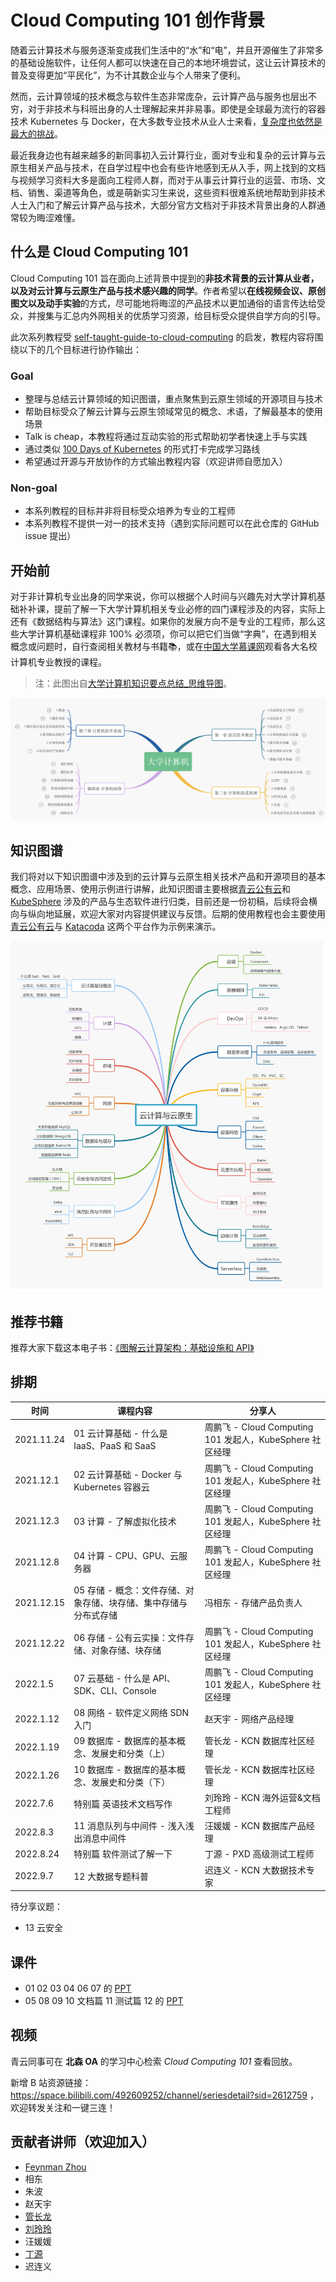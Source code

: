 # Cloud Computing 101 创作背景

随着云计算技术与服务逐渐变成我们生活中的“水”和“电”，并且开源催生了非常多的基础设施软件，让任何人都可以快速在自己的本地环境尝试，这让云计算技术的普及变得更加“平民化”，为不计其数企业与个人带来了便利。

然而，云计算领域的技术概念与软件生态非常庞杂，云计算产品与服务也层出不穷，对于非技术与科班出身的人士理解起来并非易事。即使是全球最为流行的容器技术 Kubernetes 与 Docker，在大多数专业技术从业人士来看，[复杂度也依然是最大的挑战](https://www.cncf.io/wp-content/uploads/2020/11/CNCF_Survey_Report_2020.pdf)。

最近我身边也有越来越多的新同事初入云计算行业，面对专业和复杂的云计算与云原生相关产品与技术，在自学过程中也会有些许地感到无从入手，网上找到的文档与视频学习资料大多是面向工程师人群，而对于从事云计算行业的运营、市场、文档、销售、渠道等角色，或是萌新实习生来说，这些资料很难系统地帮助到非技术人士入门和了解云计算产品与技术，大部分官方文档对于非技术背景出身的人群通常较为晦涩难懂。

## 什么是 Cloud Computing 101

Cloud Computing 101 旨在面向上述背景中提到的**非技术背景的云计算从业者，以及对云计算与云原生产品与技术感兴趣的同学**。作者希望以**在线视频会议、原创图文以及动手实验**的方式，尽可能地将晦涩的产品技术以更加通俗的语言传达给受众，并搜集与汇总内外网相关的优质学习资源，给目标受众提供自学方向的引导。

此次系列教程受 [self-taught-guide-to-cloud-computing](https://github.com/madebygps/self-taught-guide-to-cloud-computing) 的启发，教程内容将围绕以下的几个目标进行协作输出：

### Goal

- 整理与总结云计算领域的知识图谱，重点聚焦到云原生领域的开源项目与技术
- 帮助目标受众了解云计算与云原生领域常见的概念、术语，了解最基本的使用场景
- Talk is cheap，本教程将通过互动实验的形式帮助初学者快速上手与实践
- 通过类似 [100 Days of Kubernetes](https://100daysofkubernetes.io/overview.html) 的形式打卡完成学习路线
- 希望通过开源与开放协作的方式输出教程内容（欢迎讲师自愿加入）

### Non-goal

- 本系列教程的目标并非将目标受众培养为专业的工程师
- 本系列教程不提供一对一的技术支持（遇到实际问题可以在此仓库的 GitHub issue 提出）

## 开始前

对于非计算机专业出身的同学来说，你可以根据个人时间与兴趣先对大学计算机基础补补课，提前了解一下大学计算机相关专业必修的四门课程涉及的内容，实际上还有《数据结构与算法》这门课程。如果你的发展方向不是专业的工程师，那么这些大学计算机基础课程非 100% 必须项，你可以把它们当做“字典”，在遇到相关概念或问题时，自行查阅相关教材与书籍📚，或在[中国大学慕课网](https://www.icourse163.org/)观看各大名校计算机专业教授的课程。

> 注：此图出自[大学计算机知识要点总结_思维导图](https://www.processon.com/view/61162a510e3e7407d39eeee5?fromnew=1)。

![大学计算机知识要点总结](/images/computer-science-fundamentals.jpg)

## 知识图谱

我们将对以下知识图谱中涉及到的云计算与云原生相关技术产品和开源项目的基本概念、应用场景、使用示例进行讲解，此知识图谱主要根据[青云公有云](qingcloud.com)和 [KubeSphere](kubesphere.io) 涉及的产品与生态软件进行归类，目前还是一份初稿，后续将会横向与纵向地延展，欢迎大家对内容提供建议与反馈。后期的使用教程也会主要使用[青云公有云](qingcloud.com)与 [Katacoda](katacoda.com) 这两个平台作为示例来演示。

![云计算与云原生](/images/cloud-computing-mind-map.jpg)

## 推荐书籍

推荐大家下载这本电子书：[《图解云计算架构：基础设施和 API》](https://yunify.anybox.qingcloud.com/s/YIlLFSXbk4Vcke0vKV32myPbAAHzTwyh)

## 排期

| 时间  | 课程内容 | 分享人 |
|  ----  | ----  | ---- |
| 2021.11.24 | 01 云计算基础 - 什么是 IaaS、PaaS 和 SaaS | 周鹏飞 - Cloud Computing 101 发起人，KubeSphere 社区经理 |
| 2021.12.1  | 02 云计算基础 - Docker 与 Kubernetes 容器云 | 周鹏飞 - Cloud Computing 101 发起人，KubeSphere 社区经理 |
| 2021.12.3  | 03 计算 - 了解虚拟化技术 | 周鹏飞 - Cloud Computing 101 发起人，KubeSphere 社区经理 |
| 2021.12.8  | 04 计算 - CPU、GPU、云服务器 | 周鹏飞 - Cloud Computing 101 发起人，KubeSphere 社区经理 |
| 2021.12.15  | 05 存储 - 概念：文件存储、对象存储、块存储、集中存储与分布式存储 | 冯相东 - 存储产品负责人 |
| 2021.12.22  | 06 存储 - 公有云实操：文件存储、对象存储、块存储 | 周鹏飞 - Cloud Computing 101 发起人，KubeSphere 社区经理 |
| 2022.1.5  | 07 云基础 - 什么是 API、SDK、CLI、Console | 周鹏飞 - Cloud Computing 101 发起人，KubeSphere 社区经理 |
| 2022.1.12  | 08 网络 - 软件定义网络 SDN 入门 | 赵天宇 - 网络产品经理 |
| 2022.1.19  | 09 数据库 - 数据库的基本概念、发展史和分类（上） | 管长龙 - KCN 数据库社区经理 |
| 2022.1.26  | 10 数据库 - 数据库的基本概念、发展史和分类（下） | 管长龙 - KCN 数据库社区经理 |
| 2022.7.6   | 特别篇 英语技术文档写作 | 刘玲玲 - KCN 海外运营&文档工程师 |
| 2022.8.3  | 11 消息队列与中间件 - 浅入浅出消息中间件 | 汪媛媛 - KCN 数据库产品经理 |
| 2022.8.24  | 特别篇 软件测试了解一下 | 丁源 -  PXD 高级测试工程师 |
| 2022.9.7 | 12 大数据专题科普 | 迟连义 - KCN 大数据技术专家 |


待分享议题：
- 13 云安全  

## 课件

- 01 02 03 04 06 07 的 [PPT](https://docs.google.com/presentation/d/1dIKQQPvRuTxwcgfLKtU1rtnckkddrJhPZj4Hf7PNkBE/edit?usp=sharing)
- 05 08 09 10 文档篇 11 测试篇 12 的 [PPT](./slides/)

## 视频

青云同事可在 **北森 OA** 的学习中心检索 *Cloud Computing 101* 查看回放。

新增 B 站资源链接：https://space.bilibili.com/492609252/channel/seriesdetail?sid=2612759
，欢迎转发关注和一键三连！


## 贡献者讲师（欢迎加入）

- [Feynman Zhou](https://github.com/FeynmanZhou/)
- 相东
- 朱波
- 赵天宇
- [管长龙](https://github.com/KID-G)
- [刘玲玲](https://github.com/hayleyling)
- 汪媛媛
- [丁源](https://github.com/dingyuan408)
- 迟连义
